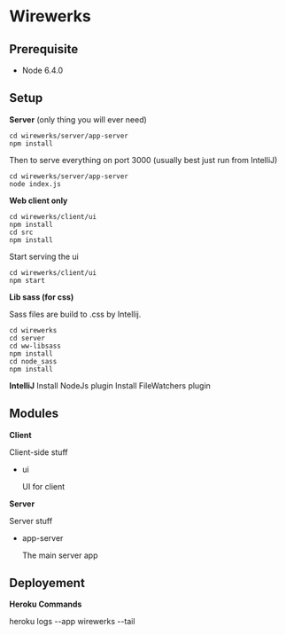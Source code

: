 Wirewerks
========

Prerequisite
------------

 * Node 6.4.0

Setup
-------

**Server** (only thing you will ever need)
```
cd wirewerks/server/app-server
npm install
```

Then to serve everything on port 3000 (usually best just run from IntelliJ)
```
cd wirewerks/server/app-server
node index.js
```


**Web client only**
```
cd wirewerks/client/ui
npm install
cd src
npm install
```

Start serving the ui

```
cd wirewerks/client/ui
npm start
```

**Lib sass (for css)**

Sass files are build to .css by Intellij.

```
cd wirewerks
cd server
cd ww-libsass
npm install
cd node_sass
npm install
```


**IntelliJ**
Install NodeJs plugin
Install FileWatchers plugin


Modules
---------


**Client**

Client-side stuff

 * ui

	UI for client

**Server**

Server stuff


 * app-server

	The main server app


Deployement
-----------

**Heroku Commands**

heroku logs --app wirewerks --tail
